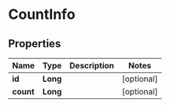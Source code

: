 

# CountInfo


## Properties

Name | Type | Description | Notes
------------ | ------------- | ------------- | -------------
**id** | **Long** |  |  [optional]
**count** | **Long** |  |  [optional]



